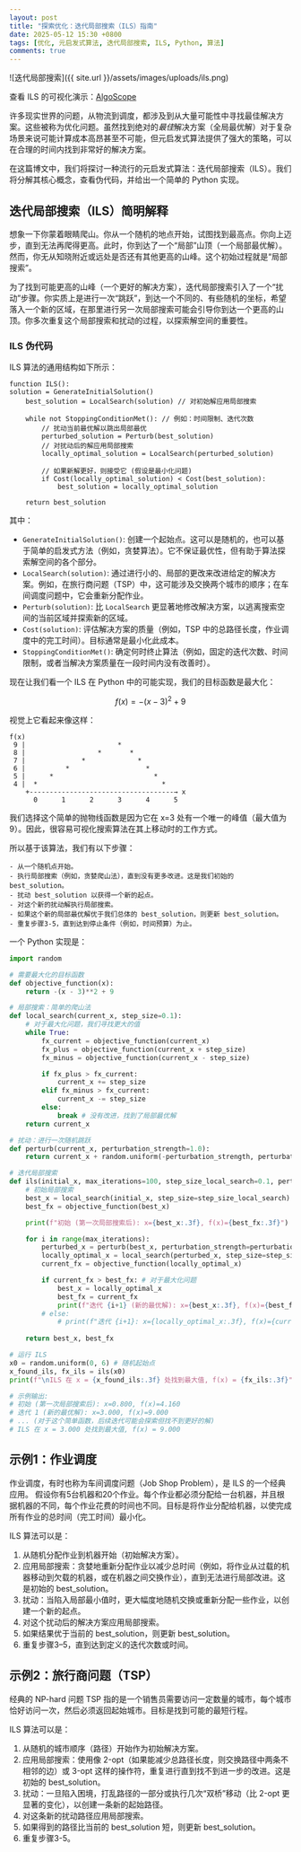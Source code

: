 ```yaml
---
layout: post
title: "探索优化：迭代局部搜索（ILS）指南"
date: 2025-05-12 15:30 +0800
tags: [优化, 元启发式算法, 迭代局部搜索, ILS, Python, 算法]
comments: true
---
```


![迭代局部搜索]({{ site.url }}/assets/images/uploads/ils.png)

查看 ILS 的可视化演示：[AlgoScope](https://www.algo-scape.online/optimization)

许多现实世界的问题，从物流到调度，都涉及到从大量可能性中寻找最佳解决方案。这些被称为优化问题。虽然找到绝对的*最佳*解决方案（全局最优解）对于复杂场景来说可能计算成本高昂甚至不可能，但元启发式算法提供了强大的策略，可以在合理的时间内找到非常好的解决方案。

在这篇博文中，我们将探讨一种流行的元启发式算法：迭代局部搜索（ILS）。我们将分解其核心概念，查看伪代码，并给出一个简单的 Python 实现。

## 迭代局部搜索（ILS）简明解释

想象一下你蒙着眼睛爬山。你从一个随机的地点开始，试图找到最高点。你向上迈步，直到无法再爬得更高。此时，你到达了一个“局部”山顶（一个局部最优解）。然而，你无从知晓附近或远处是否还有其他更高的山峰。这个初始过程就是“局部搜索”。

为了找到可能更高的山峰（一个更好的解决方案），迭代局部搜索引入了一个“扰动”步骤。你实质上是进行一次“跳跃”，到达一个不同的、有些随机的坐标，希望落入一个新的区域，在那里进行另一次局部搜索可能会引导你到达一个更高的山顶。你多次重复这个局部搜索和扰动的过程，以探索解空间的重要性。

### ILS 伪代码

ILS 算法的通用结构如下所示：

```
function ILS():
solution = GenerateInitialSolution()
    best_solution = LocalSearch(solution) // 对初始解应用局部搜索    

    while not StoppingConditionMet(): // 例如：时间限制、迭代次数
        // 扰动当前最优解以跳出局部最优
        perturbed_solution = Perturb(best_solution) 
        // 对扰动后的解应用局部搜索
        locally_optimal_solution = LocalSearch(perturbed_solution)

        // 如果新解更好，则接受它 (假设是最小化问题)
        if Cost(locally_optimal_solution) < Cost(best_solution):
            best_solution = locally_optimal_solution

    return best_solution
```
其中：
-   `GenerateInitialSolution()`: 创建一个起始点。这可以是随机的，也可以基于简单的启发式方法（例如，贪婪算法）。它不保证最优性，但有助于算法探索解空间的各个部分。
-   `LocalSearch(solution)`: 通过进行小的、局部的更改来改进给定的解决方案。例如，在旅行商问题（TSP）中，这可能涉及交换两个城市的顺序；在车间调度问题中，它会重新分配作业。
-   `Perturb(solution)`: 比 `LocalSearch` 更显著地修改解决方案，以逃离搜索空间的当前区域并探索新的区域。
-   `Cost(solution)`: 评估解决方案的质量（例如，TSP 中的总路径长度，作业调度中的完工时间）。目标通常是最小化此成本。
-   `StoppingConditionMet()`: 确定何时终止算法（例如，固定的迭代次数、时间限制，或者当解决方案质量在一段时间内没有改善时）。

现在让我们看一个 ILS 在 Python 中的可能实现，我们的目标函数是最大化：

$$ f(x) = - (x - 3)^2 + 9 $$

视觉上它看起来像这样：
```
f(x)
 9 |                       *
 8 |                  *       *
 7 |              *             *
 6 |          *                   *
 5 |      *                         *
 4 |  *                               *
    +------------------------------------→ x
      0      1      2      3      4      5
```      

我们选择这个简单的抛物线函数是因为它在 x=3 处有一个唯一的峰值（最大值为9）。因此，很容易可视化搜索算法在其上移动时的工作方式。

所以基于该算法，我们有以下步骤：

```
- 从一个随机点开始。
- 执行局部搜索（例如，贪婪爬山法），直到没有更多改进。这是我们初始的 best_solution。
- 扰动 best_solution 以获得一个新的起点。
- 对这个新的扰动解执行局部搜索。
- 如果这个新的局部最优解优于我们总体的 best_solution，则更新 best_solution。
- 重复步骤3-5，直到达到停止条件（例如，时间预算）为止。
```	

一个 Python 实现是：

```python
import random

# 需要最大化的目标函数
def objective_function(x):
    return -(x - 3)**2 + 9

# 局部搜索：简单的爬山法
def local_search(current_x, step_size=0.1):
    # 对于最大化问题，我们寻找更大的值
    while True:
        fx_current = objective_function(current_x)
        fx_plus = objective_function(current_x + step_size)
        fx_minus = objective_function(current_x - step_size)

        if fx_plus > fx_current:
            current_x += step_size
        elif fx_minus > fx_current:
            current_x -= step_size
        else:
            break # 没有改进，找到了局部最优解
    return current_x

# 扰动：进行一次随机跳跃
def perturb(current_x, perturbation_strength=1.0):
    return current_x + random.uniform(-perturbation_strength, perturbation_strength)

# 迭代局部搜索
def ils(initial_x, max_iterations=100, step_size_local_search=0.1, perturbation_strength_ils=1.0):
    # 初始局部搜索
    best_x = local_search(initial_x, step_size=step_size_local_search)
    best_fx = objective_function(best_x)

    print(f"初始 (第一次局部搜索后): x={best_x:.3f}, f(x)={best_fx:.3f}")

    for i in range(max_iterations):
        perturbed_x = perturb(best_x, perturbation_strength=perturbation_strength_ils) # 从目前找到的最佳解开始扰动
        locally_optimal_x = local_search(perturbed_x, step_size=step_size_local_search)
        current_fx = objective_function(locally_optimal_x)

        if current_fx > best_fx: # 对于最大化问题
            best_x = locally_optimal_x
            best_fx = current_fx
            print(f"迭代 {i+1} (新的最优解): x={best_x:.3f}, f(x)={best_fx:.3f}")
        # else:
            # print(f"迭代 {i+1}: x={locally_optimal_x:.3f}, f(x)={current_fx:.3f} (未改进)")
            
    return best_x, best_fx

# 运行 ILS
x0 = random.uniform(0, 6) # 随机起始点
x_found_ils, fx_ils = ils(x0)
print(f"\nILS 在 x = {x_found_ils:.3f} 处找到最大值, f(x) = {fx_ils:.3f}")

# 示例输出:
# 初始 (第一次局部搜索后): x=0.800, f(x)=4.160
# 迭代 1 (新的最优解): x=3.000, f(x)=9.000
# ... (对于这个简单函数，后续迭代可能会探索但找不到更好的解)
# ILS 在 x = 3.000 处找到最大值, f(x) = 9.000
```

## 示例1：作业调度
作业调度，有时也称为车间调度问题（Job Shop Problem），是 ILS 的一个经典应用。
假设你有5台机器和20个作业。每个作业都必须分配给一台机器，并且根据机器的不同，每个作业花费的时间也不同。目标是将作业分配给机器，以使完成所有作业的总时间（完工时间）最小化。

ILS 算法可以是：

1.	从随机分配作业到机器开始（初始解决方案）。
2.	应用局部搜索：贪婪地重新分配作业以减少总时间（例如，将作业从过载的机器移动到欠载的机器，或在机器之间交换作业），直到无法进行局部改进。这是初始的 best_solution。
3.	扰动：当陷入局部最小值时，更大幅度地随机交换或重新分配一些作业，以创建一个新的起点。
4.  对这个扰动后的解决方案应用局部搜索。
5.  如果结果优于当前的 best_solution，则更新 best_solution。
6.	重复步骤3–5，直到达到定义的迭代次数或时间。


## 示例2：旅行商问题（TSP）
经典的 NP-hard 问题 TSP 指的是一个销售员需要访问一定数量的城市，每个城市恰好访问一次，然后必须返回起始城市。目标是找到可能的最短行程。

ILS 算法可以是：


1.	从随机的城市顺序（路径）开始作为初始解决方案。
2.	应用局部搜索：使用像 2-opt（如果能减少总路径长度，则交换路径中两条不相邻的边）或 3-opt 这样的操作符，重复进行直到找不到进一步的改进。这是初始的 best_solution。
3.	扰动：一旦陷入困境，打乱路径的一部分或执行几次“双桥”移动（比 2-opt 更显著的变化），以创建一条新的起始路径。
4.  对这条新的扰动路径应用局部搜索。
5.  如果得到的路径比当前的 best_solution 短，则更新 best_solution。
6.	重复步骤3-5。

